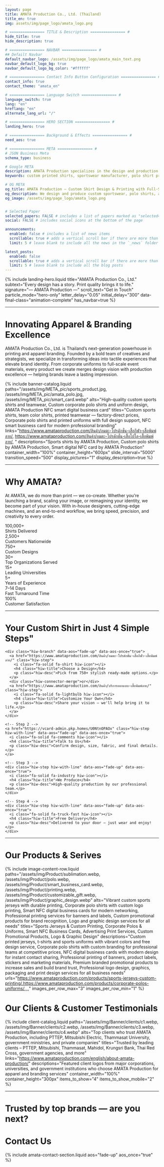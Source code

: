 ```yaml
---
layout: page
title: AMATA Production Co., Ltd. (Thailand)
title_en: true
img: assets/img/page_logo/amata_logo.png

# ================ TITLE & Description ================ #
hide_title: true
hide_description: true

# ================ NAVBAR ================ #
## Defailt Navbar
default_navbar_logo: /assets/img/page_logo/amata_main_text.png
navbar_default_logo_bg: true
navbar_default_logo_bg_color: "#ffffff" 

# ================ Contact Info Button Configuration ================ #
contact_info: true
contact_theme: "amata_en"

# ================ Language Switch ================ #
language_switch: true
lang: "en"
hreflang: "en"
alternate_lang_url: "/"

# ================ HERO SECTION ================ #
landing_hero: true     

# ================ Background & Effects ================ #
need_aos: true

# ================ META ================ #
# JSON Business Meta
schema_type: business

# Google META
description: AMATA Production specializes in the design and production of custom-printed apparel — including team shirts, sportswear, polo shirts, and corporate uniforms — along with full-service printing for banners, vinyl signs, and branded stickers. High quality, fair pricing, and fast delivery you can trust.
keywords: custom printed shirts, sportswear manufacturer, polo shirt production, corporate uniforms, team apparel, custom shirt design, banner printing, vinyl signage, product stickers, advertising print service, shirt supplier Thailand

# OG META
og_title: AMATA Production — Custom Shirt Design & Printing with Full-Service Print Solutions
og_description: We design and produce custom sportswear, polo shirts, and uniforms for organizations and events, plus complete printing services including banners, vinyl signage, and product labels. Quality-first, on time, factory-direct pricing.
og_image: /assets/img/page_logo/amata_logo.png


# Selected Paper
selected_papers: FALSE # includes a list of papers marked as "selected={true}"
social: FALSE # includes social icons at the bottom of the page

announcements:
  enabled: false # includes a list of news items
  scrollable: true # adds a vertical scroll bar if there are more than 3 news items
  limit: 5 # leave blank to include all the news in the `_news` folder

latest_posts:
  enabled: false
  scrollable: true # adds a vertical scroll bar if there are more than 3 new posts items
  limit: 5 # leave blank to include all the blog posts        
---
```


<!-- Hero Section -->
{% include landing-hero.liquid
  title="AMATA Production Co., Ltd."
  subtext="Every design has a story. Print quality brings it to life."
  signature="— AMATA Production —"
  scroll_text="Get in Touch"
  particle_mode="hero-only"
  letter_delay="0.05"
  initial_delay="300"
  data-final-class="animation-complete"
  has_navbar=true 
%}
<a id="projects-start"></a>

<hr class="section-divider">

<h1 class="section-heading">
  Innovating Apparel & Branding Excellence<br>
</h1>

<div class="page-content">
<section>
  <p class="section-text">
    AMATA Production Co., Ltd. is Thailand’s next-generation powerhouse in printing and apparel branding. Founded by a bold team of creatives and strategists,
    we specialize in transforming ideas into tactile experiences that elevate brand identity. From corporate uniforms to full-scale event materials, every product we create merges design vision with production excellence — helping brands leave a lasting impression.
  </p>
</section>
</div>


<!-- Advertising Banners (EN) -->
{% include banner-catalog.liquid 
  paths="/assets/img/META_pic/sports_product.jpg, /assets/img/META_pic/amata_polo.jpg, /assets/img/META_pic/smart_card.webp"
  alts="High-quality custom sports shirts and teamwear, Custom corporate polo shirts and uniform design, AMATA Production NFC smart digital business card"
  titles="Custom sports shirts, team color shirts, printed teamwear — factory-direct prices, Corporate polo shirts and printed uniforms with full design support, NFC smart business card for modern professional branding"
  links="https://www.amataproduction.com/สินค้า/อมตะ-โปรดักชั่น-เสื้อกีฬา-เสื้อพิมพ์ลาย/, https://www.amataproduction.com/สินค้า/อมตะ-โปรดักชั่น-เสื้อโปโล-เสื้อพิมพ์ลาย/, "
  descriptions="Sports shirts by AMATA Production, Custom polo shirts by AMATA Production, Smart digital NFC card by AMATA Production"
  container_width="100%"
  container_height="600px"
  slide_interval="5000"
  transition_speed="500"
  display_pictures="1"
  display_description=true
%}

<hr class="section-divider">

<h1 class="section-heading">
  Why AMATA?
</h1>
<div class="page-content">
  <p class="section-text">
    At AMATA, we do more than print — we co-create. Whether you’re launching a brand, scaling your image, or reimagining your identity, we become part of your vision.
    With in-house designers, cutting-edge machines, and an end-to-end workflow, we bring speed, precision, and creativity to every order.
  </p>
</div>

<section class="stats-section">
  <div class="stats-container">
    <div class="stat-item">
      <i class="fa-solid fa-shirt stat-icon"></i>
      <div class="stat-number">100,000+</div>
      <div class="stat-label">Shirts Delivered</div>
    </div>
    <div class="stat-item">
      <i class="fa-solid fa-users stat-icon"></i>
      <div class="stat-number">2,500+</div>
      <div class="stat-label">Customers Nationwide</div>
    </div>
    <div class="stat-item">
      <i class="fa-solid fa-palette stat-icon"></i>
      <div class="stat-number">750+</div>
      <div class="stat-label">Custom Designs</div>
    </div>
    <div class="stat-item">
      <i class="fa-solid fa-building stat-icon"></i>
      <div class="stat-number">30+</div>
      <div class="stat-label">Top Organizations Served</div>
    </div>
    <div class="stat-item">
      <i class="fa-solid fa-graduation-cap stat-icon"></i>
      <div class="stat-number">15+</div>
      <div class="stat-label">Leading Universities</div>
    </div>
    <div class="stat-item">
      <i class="fa-solid fa-calendar-check stat-icon"></i>
      <div class="stat-number">5+</div>
      <div class="stat-label">Years of Experience</div>
    </div>
    <div class="stat-item">
      <i class="fa-solid fa-truck-fast stat-icon"></i>
      <div class="stat-number">7–14 Days</div>
      <div class="stat-label">Fast Turnaround Time</div>
    </div>
    <div class="stat-item">
      <i class="fa-solid fa-face-smile-beam stat-icon"></i>
      <div class="stat-number">100%</div>
      <div class="stat-label">Customer Satisfaction</div>
    </div>
  </div>
</section>

<hr class="section-divider">

<h1 class="section-heading">
  Your Custom Shirt in Just 4 Simple Steps" 
</h1>

<section class="how-it-works">
  <div class="hiw-step-group">

    <div class="hiw-branch" data-aos="fade-up" data-aos-once="true">
      <a href="https://www.amataproduction.com/สินค้า/อมตะ-โปรดักชั่น-เสื้อกีฬา-เสื้อพิมพ์ลาย/" class="hiw-step">
        <i class="fa-solid fa-shirt hiw-icon"></i>
        <h4 class="hiw-title">Choose a Design</h4>
        <p class="hiw-desc">Pick from 750+ stylish ready-made options.</p>
      </a>
      <div class="hiw-connector-merge">or</div>
      <a href="https://www.amataproduction.com/สินค้า/บริการออกแบบ-เสื้อพิมพ์ลาย/" class="hiw-step">
        <i class="fa-solid fa-lightbulb hiw-icon"></i>
        <h4 class="hiw-title">Customize Your Own</h4>
        <p class="hiw-desc">Share your vision – we'll help bring it to life.</p>
      </a>
    </div>

    <!-- Step 2 -->
    <a href="https://vcard-admin.pkp.homes/U0NtnOPAOx" class="hiw-step hiw-with-line" data-aos="fade-up" data-aos-once="true">
      <i class="fa-solid fa-comments hiw-icon"></i>
      <h4 class="hiw-title">Talk to Us</h4>
      <p class="hiw-desc">Confirm design, size, fabric, and final details.</p>
    </a>

    <!-- Step 3 -->
    <div class="hiw-step hiw-with-line" data-aos="fade-up" data-aos-once="true">
      <i class="fa-solid fa-industry hiw-icon"></i>
      <h4 class="hiw-title">We Produce</h4>
      <p class="hiw-desc">High-quality production by our professional team.</p>
    </div>

    <!-- Step 4 -->
    <div class="hiw-step hiw-with-line" data-aos="fade-up" data-aos-once="true">
      <i class="fa-solid fa-truck-fast hiw-icon"></i>
      <h4 class="hiw-title">Free Delivery</h4>
      <p class="hiw-desc">Delivered to your door – just wear and enjoy!</p>
    </div>

  </div>
</section>

<hr class="section-divider">

<h1 class="section-heading">
  Our Products & Serives
</h1>

{% include image-content-row.liquid 
  paths="/assets/img/Product/sublimation.webp, /assets/img/Product/polo.webp, /assets/img/Product/smart_business_card.webp, /assets/img/Product/printing.webp, /assets/img/Product/customizable_gift.webp, /assets/img/Product/graphic_design.webp"
  alts="Vibrant custom sports jerseys with durable printing, Corporate polo shirts with custom logo printing, Smart NFC digital business cards for modern networking, Professional printing services for banners and labels, Custom promotional products for brand recognition, Logo and graphic design services for all needs"
  titles="Sports Jerseys & Custom Printing, Corporate Polos & Uniforms, Smart NFC Business Cards, Advertising Print Services, Custom Promotional Products, Logo & Graphic Design"
  descriptions="Custom printed jerseys, t-shirts and sports uniforms with vibrant colors and free design service, Corporate polo shirts with custom branding for professional teams at competitive prices, NFC digital business cards with modern design for instant contact sharing, Professional printing of banners, product labels, stickers and marketing materials, Premium branded promotional products to increase sales and build brand trust, Professional logo design, graphics, packaging and print design services for all business needs"
  urls="https://www.amataproduction.com/products/sports-jerseys-custom-printing/,https://www.amataproduction.com/products/corporate-polos-uniforms/,,,,"
  images_per_row_max="3"
  images_per_row_min="1"
%}


<h1 class="section-heading">
  Our Clients & Customer Testimonials
</h1>

<!-- Client Banners (EN) -->
{% include client-catalog.liquid 
  paths="/assets/img/Banner/clients/c1.webp, /assets/img/Banner/clients/c2.webp, /assets/img/Banner/clients/c3.webp, /assets/img/Banner/clients/c4.webp"
  alts="Top clients who trust AMATA Production, including PTTEP, Mitsubishi Electric, Thammasat University, government ministries, and private companies"
  titles="Trusted by leading clients – PTTEP, Mitsubishi, Thammasat, Mahidol, Krungsri Bank, Thai Red Cross, government agencies, and more"
  links="https://www.amataproduction.com/english/about-amata-production/"
  descriptions="Featured client logos from major corporations, universities, and government institutions who choose AMATA Production for apparel and branding services"
  container_width="100%"
  container_height="300px"
  items_to_show="4"
  items_to_show_mobile="2"
%}

<hr class="section-divider">

<h1 class="section-heading" data-aos="fade" data-aos-once="true">
  Trusted by top brands — are you next?
</h1>

<h1 class="section-heading" data-aos="fade-up" data-aos-once="true">
  Contact Us
</h1>
{% include amata-contact-section.liquid aos="fade-up" aos_once="true" %}
